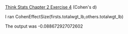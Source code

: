 [Think Stats Chapter 2 Exercise 4](http://greenteapress.com/thinkstats2/html/thinkstats2003.html#toc24) (Cohen's d)

I ran CohenEffectSize(firsts.totalwgt_lb,others.totalwgt_lb)

The output was -0.088672927072602
